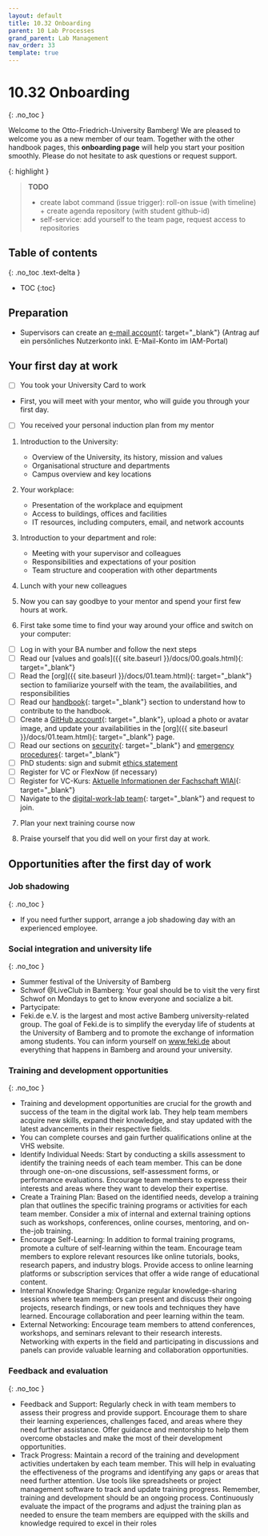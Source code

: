 ```yaml
---
layout: default
title: 10.32 Onboarding
parent: 10 Lab Processes
grand_parent: Lab Management
nav_order: 33
template: true
---
```


# 10.32 Onboarding
{: .no_toc }

Welcome to the Otto-Friedrich-University Bamberg! We are pleased to welcome you as a new member of our team.
Together with the other handbook pages, this **onboarding page** will help you start your position smoothly.
Please do not hesitate to ask questions or request support.

<!-- Before your first day at work, you could explore Bamberg and get to know a few new places where you can spend some time after work. In case you're interested in the local beer culture, you could try an authentic Schlenkerla Rauchbier and get to know a few new people. It's also a nice icebreaker for your first few conversations. -->

{: highlight }
> **TODO**
> 
> - create labot command (issue trigger): roll-on issue (with timeline) + create agenda repository (with student github-id)
> - self-service: add yourself to the team page, request access to repositories

## Table of contents
{: .no_toc .text-delta }

- TOC
{:toc}

## Preparation

- Supervisors can create an [e-mail account](https://www.uni-bamberg.de/its/dienstleistungen/mail/wlv/exchange/){: target="_blank"} (Antrag auf ein persönliches Nutzerkonto inkl. E-Mail-Konto im IAM-Portal)

## Your first day at work 

- [ ] You took your University Card to work 
- First, you will meet with your mentor, who will guide you through your first day. 
- [ ] You received your personal induction plan from my mentor

1. Introduction to the University:
	- Overview of the University, its history, mission and values
	- Organisational structure and departments
	- Campus overview and key locations

2. Your workplace:
	- Presentation of the workplace and equipment
	- Access to buildings, offices and facilities
	- IT resources, including computers, email, and network accounts

3. Introduction to your department and role: 
	- Meeting with your supervisor and colleagues
	- Responsibilities and expectations of your position
	- Team structure and cooperation with other departments

4. Lunch with your new colleagues 

5. Now you can say goodbye to your mentor and spend your first few hours at work. 

6. First take some time to find your way around your office and switch on your computer: 
- [ ] Log in with your BA number and follow the next steps 
- [ ] Read our [values and goals]({{ site.baseurl }}/docs/00.goals.html){: target="_blank"}
- [ ] Read the [org]({{ site.baseurl }}/docs/01.team.html){: target="_blank"} section to familiarize yourself with the team, the availabilities, and responsibilities
- [ ] Read our [handbook](10.10.handbook.html){: target="_blank"} section to understand how to contribute to the handbook.
- [ ] Create a [GitHub account](https://github.com/join){: target="_blank"}, upload a photo or avatar image, and update your availabilities in the [org]({{ site.baseurl }}/docs/01.team.html){: target="_blank"} page.
- [ ] Read our sections on [security](10.72.security.html){: target="_blank"} and [emergency procedures](10.73.emergencies.html){: target="_blank"}
- [ ] PhD students: sign and submit [ethics statement](../../../assets/docs/1_OFU_25_Empfangsbestätigung_Sicherung_GWP_Praxis_01.03.24.pdf)
- [ ] Register for VC or FlexNow (if necessary)
- [ ] Register for VC-Kurs: [Aktuelle Informationen der Fachschaft WIAI](https://vc.uni-bamberg.de/user/view.php?id=1157&course=284){: target="_blank"}
- [ ] Navigate to the [digital-work-lab team](https://github.com/orgs/digital-work-lab/teams/digital-work-team){: target="_blank"} and request to join.

7. Plan your next training course now

8. Praise yourself that you did well on your first day at work. 

## Opportunities after the first day of work 

### Job shadowing
{: .no_toc }

- If you need further support, arrange a job shadowing day with an experienced employee. 

### Social integration and university life
{: .no_toc }

- Summer festival of the University of Bamberg 
- Schwof @LiveClub in Bamberg: Your goal should be to visit the very first Schwof on Mondays to get to know everyone and socialize a bit.
- Partycipate:
- Feki.de e.V. is the largest and most active Bamberg university-related group. The goal of Feki.de is to simplify the everyday life of students at the University of Bamberg and to promote the exchange of information among students. You can inform yourself on www.feki.de about everything that happens in Bamberg and around your university.

### Training and development opportunities
{: .no_toc }

- Training and development opportunities are crucial for the growth and success of the team in the digital work lab. They help team members acquire new skills, expand their knowledge, and stay updated with the latest advancements in their respective fields. 
- You can complete courses and gain further qualifications online at the VHS website.
- Identify Individual Needs: Start by conducting a skills assessment to identify the training needs of each team member. This can be done through one-on-one discussions, self-assessment forms, or performance evaluations. Encourage team members to express their interests and areas where they want to develop their expertise.
- Create a Training Plan: Based on the identified needs, develop a training plan that outlines the specific training programs or activities for each team member. Consider a mix of internal and external training options such as workshops, conferences, online courses, mentoring, and on-the-job training.
- Encourage Self-Learning: In addition to formal training programs, promote a culture of self-learning within the team. Encourage team members to explore relevant resources like online tutorials, books, research papers, and industry blogs. Provide access to online learning platforms or subscription services that offer a wide range of educational content.
- Internal Knowledge Sharing: Organize regular knowledge-sharing sessions where team members can present and discuss their ongoing projects, research findings, or new tools and techniques they have learned. Encourage collaboration and peer learning within the team.
- External Networking: Encourage team members to attend conferences, workshops, and seminars relevant to their research interests. Networking with experts in the field and participating in discussions and panels can provide valuable learning and collaboration opportunities.

### Feedback and evaluation
{: .no_toc }

- Feedback and Support: Regularly check in with team members to assess their progress and provide support. Encourage them to share their learning experiences, challenges faced, and areas where they need further assistance. Offer guidance and mentorship to help them overcome obstacles and make the most of their development opportunities.
- Track Progress: Maintain a record of the training and development activities undertaken by each team member. This will help in evaluating the effectiveness of the programs and identifying any gaps or areas that need further attention. Use tools like spreadsheets or project management software to track and update training progress.
Remember, training and development should be an ongoing process. Continuously evaluate the impact of the programs and adjust the training plan as needed to ensure the team members are equipped with the skills and knowledge required to excel in their roles
